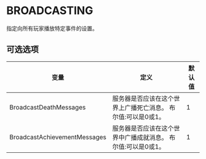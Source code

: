 # BROADCASTING

指定向所有玩家播放特定事件的设置。

## 可选选项

| 变量                         | 定义                                                             | 默认值 |
| ---------------------------- | ---------------------------------------------------------------- | ------ |
| BroadcastDeathMessages       | 服务器是否应该在这个世界上广播死亡消息。 布尔值:可以是0或1。 | 1      |
| BroadcastAchievementMessages | 服务器是否应该在这个世界中广播成就消息。 布尔值:可以是0或1。 | 1      |
